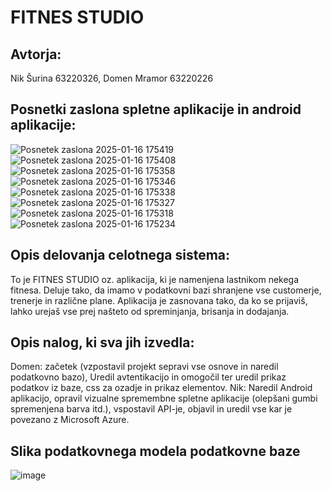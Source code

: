# FITNES STUDIO
## Avtorja:
Nik Šurina 63220326, 
Domen Mramor 63220226 
## Posnetki zaslona spletne aplikacije in android aplikacije:
![Posnetek zaslona 2025-01-16 175419](https://github.com/user-attachments/assets/c26686f4-ad32-4a9f-96e7-08e48de24b22)
![Posnetek zaslona 2025-01-16 175408](https://github.com/user-attachments/assets/0ae2293e-e857-4530-92f4-5f5c53b2ded6)
![Posnetek zaslona 2025-01-16 175358](https://github.com/user-attachments/assets/64edbdcc-426a-4dea-8b60-9038b64c18f3)
![Posnetek zaslona 2025-01-16 175346](https://github.com/user-attachments/assets/f7616e4c-0c99-4d03-8024-5e3bb9078a95)
![Posnetek zaslona 2025-01-16 175338](https://github.com/user-attachments/assets/ceea533f-ff89-47f2-b60f-867bba7a113a)
![Posnetek zaslona 2025-01-16 175327](https://github.com/user-attachments/assets/db4b1b73-a8e2-4bda-8fe7-328d71eefb7a)
![Posnetek zaslona 2025-01-16 175318](https://github.com/user-attachments/assets/412addb7-e79b-4b99-af7c-bf163ca94c77)
![Posnetek zaslona 2025-01-16 175234](https://github.com/user-attachments/assets/815458ab-bcdd-45d0-b21d-b4e4e6670e96)
## Opis delovanja celotnega sistema:
To je FITNES STUDIO oz. aplikacija, ki je namenjena lastnikom nekega fitnesa. Deluje tako, da imamo v podatkovni bazi shranjene vse customerje, trenerje in različne plane. Aplikacija je zasnovana tako, da ko se prijaviš, lahko urejaš vse prej našteto od spreminjanja, brisanja in dodajanja.
## Opis nalog, ki sva jih izvedla:
Domen: začetek (vzpostavil projekt sepravi vse osnove in naredil podatkovno bazo), Uredil avtentikacijo in omogočil ter uredil prikaz podatkov iz baze, css za ozadje in prikaz elementov. 
Nik: Naredil Android aplikacijo, opravil vizualne spremembne spletne aplikacije (olepšani gumbi spremenjena barva itd.), vspostavil API-je, objavil in uredil vse kar je povezano z Microsoft Azure.
## Slika podatkovnega modela podatkovne baze
![image](https://github.com/user-attachments/assets/f3187505-4859-48bc-9208-e23e7d5ebe72)
